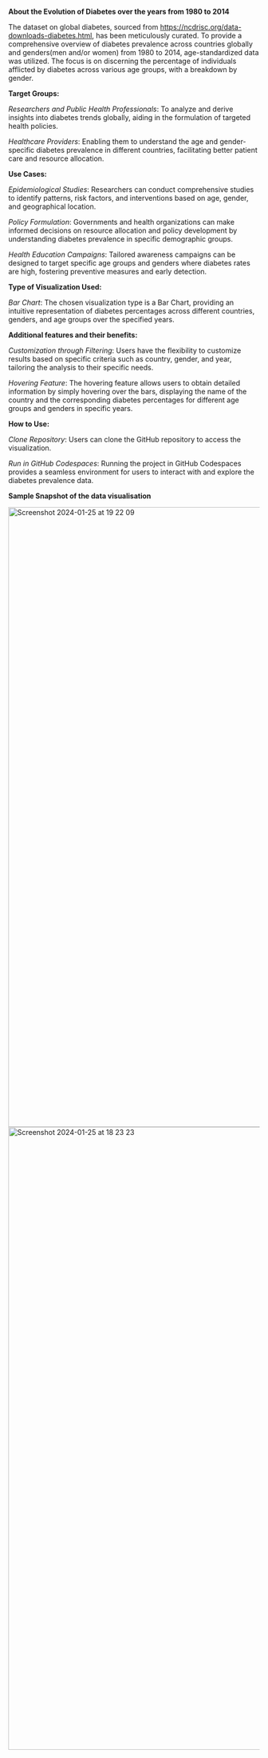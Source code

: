 **About the Evolution of Diabetes over the years from 1980 to 2014**

The dataset on global diabetes, sourced from https://ncdrisc.org/data-downloads-diabetes.html, has been meticulously curated. To provide a comprehensive overview of diabetes prevalence across countries globally and genders(men and/or women) from 1980 to 2014, age-standardized data was utilized. The focus is on discerning the percentage of individuals afflicted by diabetes across various age groups, with a breakdown by gender.

**Target Groups:**

*Researchers and Public Health Professionals*: To analyze and derive insights into diabetes trends globally, aiding in the formulation of targeted health policies.

*Healthcare Providers*: Enabling them to understand the age and gender-specific diabetes prevalence in different countries, facilitating better patient care and resource allocation.

**Use Cases:**

*Epidemiological Studies*: Researchers can conduct comprehensive studies to identify patterns, risk factors, and interventions based on age, gender, and geographical location.

*Policy Formulation*: Governments and health organizations can make informed decisions on resource allocation and policy development by understanding diabetes prevalence in specific demographic groups.

*Health Education Campaigns*: Tailored awareness campaigns can be designed to target specific age groups and genders where diabetes rates are high, fostering preventive measures and early detection.

**Type of Visualization Used:**

*Bar Chart*: The chosen visualization type is a Bar Chart, providing an intuitive representation of diabetes percentages across different countries, genders, and age groups over the specified years.

**Additional features and their benefits:**

*Customization through Filtering*: Users have the flexibility to customize results based on specific criteria such as country, gender, and year, tailoring the analysis to their specific needs.

*Hovering Feature*: The hovering feature allows users to obtain detailed information by simply hovering over the bars, displaying the name of the country and the corresponding diabetes percentages for different age groups and genders in specific years.

**How to Use:**

*Clone Repository*: Users can clone the GitHub repository to access the visualization.

*Run in GitHub Codespaces*: Running the project in GitHub Codespaces provides a seamless environment for users to interact with and explore the diabetes prevalence data.

**Sample Snapshot of the data visualisation**


<img width="1240" alt="Screenshot 2024-01-25 at 19 22 09" src="https://github.com/Aboruahcode/diabetes_data_visualization/assets/81387085/aed5ebc8-d8ed-4e8d-b45e-cb140179c87a">
<img width="1246" alt="Screenshot 2024-01-25 at 18 23 23" src="https://github.com/Aboruahcode/diabetes_data_visualization/assets/81387085/509fd503-485f-4b75-a0ce-9dae4fa72329">

